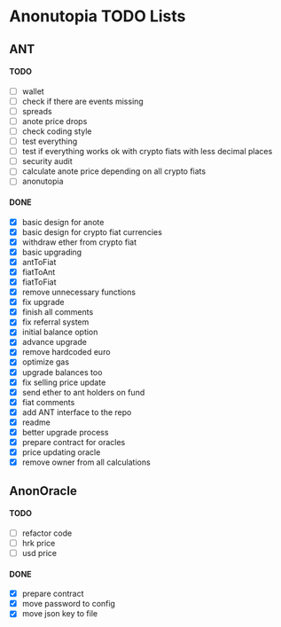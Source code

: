 # Anonutopia TODO Lists

## ANT

#### TODO

- [ ] wallet
- [ ] check if there are events missing
- [ ] spreads
- [ ] anote price drops
- [ ] check coding style
- [ ] test everything
- [ ] test if everything works ok with crypto fiats with less decimal places
- [ ] security audit
- [ ] calculate anote price depending on all crypto fiats
- [ ] anonutopia

#### DONE

- [x] basic design for anote
- [x] basic design for crypto fiat currencies
- [x] withdraw ether from crypto fiat
- [x] basic upgrading
- [x] antToFiat
- [x] fiatToAnt
- [x] fiatToFiat
- [x] remove unnecessary functions
- [x] fix upgrade
- [x] finish all comments
- [x] fix referral system
- [x] initial balance option
- [x] advance upgrade
- [x] remove hardcoded euro
- [x] optimize gas
- [x] upgrade balances too
- [x] fix selling price update
- [x] send ether to ant holders on fund
- [x] fiat comments
- [x] add ANT interface to the repo
- [x] readme
- [x] better upgrade process
- [x] prepare contract for oracles
- [x] price updating oracle
- [x] remove owner from all calculations

## AnonOracle

#### TODO

- [ ] refactor code
- [ ] hrk price
- [ ] usd price

#### DONE

- [x] prepare contract
- [x] move password to config
- [x] move json key to file
